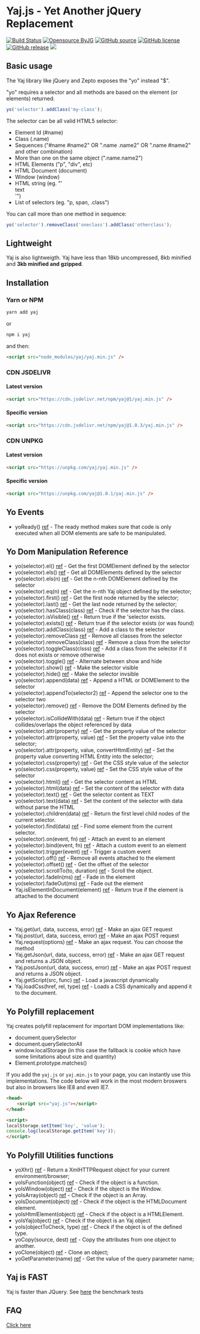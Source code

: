 # Yaj.js - Yet Another jQuery Replacement

[![Build Status](https://github.com/byjg/yaj/actions/workflows/build.yml/badge.svg?branch=master)](https://github.com/byjg/yaj/actions/workflows/build.yml)
[![Opensource ByJG](https://img.shields.io/badge/opensource-byjg-success.svg)](http://opensource.byjg.com)
[![GitHub source](https://img.shields.io/badge/Github-source-informational?logo=github)](https://github.com/byjg/yaj/)
[![GitHub license](https://img.shields.io/github/license/byjg/yaj.svg)](https://opensource.byjg.com/opensource/licensing.html)
[![GitHub release](https://img.shields.io/github/release/byjg/yaj.svg)](https://github.com/byjg/yaj/releases/)
[![](https://data.jsdelivr.com/v1/package/npm/yaj/badge)](https://www.jsdelivr.com/package/npm/yaj)

## Basic usage

The Yaj library like jQuery and Zepto exposes the "yo" instead "$".
 
"yo" requires a selector and all methods are based on the element (or elements) returned.

```javascript
yo('selector').addClass('my-class');
```

The selector can be all valid HTML5 selector:

- Element Id (#name)
- Class (.name)
- Sequences ("#name #name2" OR ".name .name2" OR ".name #name2" and other combination)
- More than one on the same object (".name.name2")
- HTML Elements ("p", "div", etc)
- HTML Document (document)
- Window (window)
- HTML string (eg. "'<div>text</div>'")
- List of selectors (eg. "p, span, .class")

You can call more than one method in sequence:

```javascript
yo('selector').removeClass('oneclass').addClass('otherclass');
```

## Lightweight

Yaj is also lightweigth. Yaj have less than 18kb uncompressed, 8kb minified and **3kb minified and gzipped**. 

## Installation


### Yarn or NPM

```bash
yarn add yaj
```

or

```bash
npm i yaj
```

and then:

```html
<script src="node_modules/yaj/yaj.min.js" />
```

### CDN JSDELIVR

#### Latest version

```html
<script src="https://cdn.jsdelivr.net/npm/yaj@1/yaj.min.js" />
```

#### Specific version
 
```html
<script src="https://cdn.jsdelivr.net/npm/yaj@1.0.3/yaj.min.js" />
```


### CDN UNPKG

#### Latest version

```html
<script src="https://unpkg.com/yaj/yaj.min.js" />
```

#### Specific version
 
```html
<script src="https://unpkg.com/yaj@1.0.1/yaj.min.js" />
```

## Yo Events 

- yoReady() [ref](yaj-yoready.md) - The ready method makes sure that code is only executed when all DOM elements are safe to be manipulated.

## Yo Dom Manipulation Reference

- yo(selector).el() [ref](yaj-el.md) - Get the first DOMElement defined by the selector
- yo(selector).els() [ref](yaj-els.md) - Get all DOMElements defined by the selector
- yo(selector).els(n) [ref](yaj-els.md) - Get the n-nth DOMElement defined by the selector
- yo(selector).eq(n) [ref](yaj-eq.md) - Get the n-nth Yaj object defined by the selector;
- yo(selector).first() [ref](yaj-first.md) - Get the first node returned by the selector;
- yo(selector).last() [ref](yaj-last.md) - Get the last node returned by the selector;
- yo(selector).hasClass(class) [ref](yaj-hasclass.md) - Check if the selector has the class.
- yo(selector).isVisible() [ref](yaj-isvisible.md) - Return true if the 'selector exists.
- yo(selector).exists() [ref](yaj-exists.md) - Return true if the selector exists (or was found)
- yo(selector).addClass(class) [ref](yaj-addclass.md) - Add a class to the selector
- yo(selector).removeClass [ref](yaj-removeclass.md) - Remove all classes from the selector
- yo(selector).removeClass(class) [ref](yaj-removeclass.md) - Remove a class from the selector
- yo(selector).toggleClass(clsss) [ref](yaj-toggleclass.md) - Add a class from the selector if it does not exists or remove otherwise
- yo(selector).toggle() [ref](yaj-toggle.md) - Alternate between show and hide
- yo(selector).show() [ref](yaj-show.md) - Make the selector visible
- yo(selector).hide() [ref](yaj-hide.md) - Make the selector invsible
- yo(selector).append(data) [ref](yaj-append.md) - Append a HTML or DOMElement to the selector
- yo(selector).appendTo(selector2) [ref](yaj-appendto.md) - Append the selector one to the selector two
- yo(selector).remove() [ref](yaj-remove.md) - Remove the DOM Elements defined by the selector
- yo(selector).isCollideWith(data) [ref](yaj-iscollidewith.md) - Return true if the object collides/overlaps the object referenced by data
- yo(selector).attr(property) [ref](yaj-attr.md) - Get the property value of the selector
- yo(selector).attr(property, value) [ref](yaj-attr.md) - Set the property value into the selector;
- yo(selector).attr(property, value, convertHtmlEntity) [ref](yaj-attr.md) - Set the property value converting HTML Entity into the selector;
- yo(selector).css(property) [ref](yaj-css.md) - Get the CSS style value of the selector
- yo(selector).css(property, value) [ref](yaj-css.md) - Set the CSS style value of the selector
- yo(selector).html() [ref](yaj-html.md) - Get the selector content as HTML
- yo(selector).html(data) [ref](yaj-html.md) - Set the content of the selector with data
- yo(selector).text() [ref](yaj-text.md) - Get the selector content as TEXT
- yo(selector).text(data) [ref](yaj-text.md) - Set the content of the selector with data without parse the HTML
- yo(selector).children(data) [ref](yaj-children.md) - Return the first level child nodes of the current selector. 
- yo(selector).find(data) [ref](yaj-find.md) - Find some element from the current selector.
- yo(selector).on(event, fn) [ref](yaj-on.md) - Attach an event to an element 
- yo(selector).bind(event, fn) [ref](yaj-on.md) - Attach a custom event to an element 
- yo(selector).trigger(event) [ref](yaj-on.md) - Trigger a custom event 
- yo(selector).off() [ref](yaj-off.md) - Remove all events attached to the element
- yo(selector).offset() [ref](yaj-offset.md) - Get the offset of the selector
- yo(selector).scrollTo(to, duration) [ref](yaj-scrollto.md) - Scroll the object.
- yo(selector).fadeIn(ms) [ref](yaj-fade.md) - Fade in the element
- yo(selector).fadeOut(ms) [ref](yaj-fade.md) - Fade out the element
- Yaj.isElementInDocument(element) [ref](yaj-iselementindocument.md) - Return true if the element is attached to the document

## Yo Ajax Reference

- Yaj.get(url, data, success, error) [ref](yaj-request.md) - Make an ajax GET request
- Yaj.post(url, data, success, error) [ref](yaj-request.md) - Make an ajax POST request
- Yaj.request(options) [ref](yaj-request.md) - Make an ajax request. You can choose the method  
- Yaj.getJson(url, data, success, error) [ref](yaj-request.md) - Make an ajax GET request and returns a JSON object.
- Yaj.postJson(url, data, success, error) [ref](yaj-request.md) - Make an ajax POST request and returns a JSON object.
- Yaj.getScript(src, func) [ref](yaj-getscript.md) - Load a javascript dynamically
- Yaj.loadCss(href, rel, type) [ref](yaj-loadcss.md) - Loads a CSS dynamically and append it to the document.

## Yo Polyfill replacement

Yaj creates polyfill replacement for important DOM implementations like:

- document.querySelector
- document.querySelectorAll
- window.localStorage (in this case the fallback is cookie which have some limitations about size and quantity)
- Element.prototype.matches()

If you add the `yaj.js` or `yaj.min.js` to your page, you can instantly use this implementations. The code below will
work in the most modern broswers but also in browsers like IE8 and even IE7. 

```html
<head>
    <script src="yaj.js"></script>
</head>

<script>
localStorage.setItem('key', 'value');
console.log(localStorage.getItem('key'));
</script>
```

## Yo Polyfill Utilities functions

- yoXhr() [ref](yaj-yoxhr.md) - Return a XmlHTTPRequest object for your current environment/browser;
- yoIsFunction(object) [ref](yaj-yois.md) - Check if the object is a function. 
- yoIsWindow(object) [ref](yaj-yois.md) - Check if the object is the Window.
- yoIsArray(object) [ref](yaj-yois.md) - Check if the object is an Array.
- yoIsDocument(object) [ref](yaj-yois.md) - Check if the object is the HTMLDocument element.
- yoIsHtmlElement(object) [ref](yaj-yois.md) - Check if the object is a HTMLElement.
- yoIsYaj(object) [ref](yaj-yois.md) - Check if the object is an Yaj object
- yoIs(objectToCheck, type) [ref](yaj-yois.md) - Check if the object is of the defined type.
- yoCopy(source, dest) [ref](yaj-yocopy.md) - Copy the attributes from one object to another.
- yoClone(object) [ref](yaj-yoclone.md) - Clone an object;
- yoGetParameter(name) [ref](yaj-yogetparameter.md) - Get the value of the query parameter name;

## Yaj is FAST

Yaj is faster than JQuery. See [here](benchmark.md) the benchmark tests

## FAQ

[Click here](faq.md)
